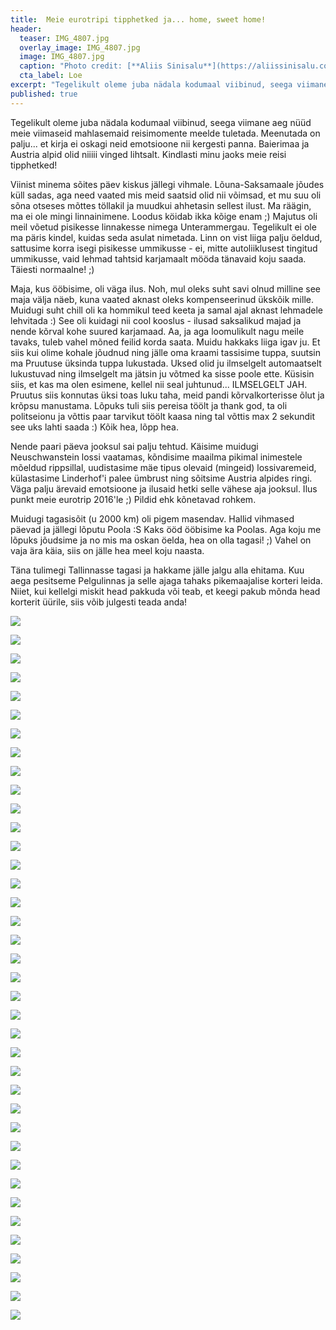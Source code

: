 ```yaml
---
title:  Meie eurotripi tipphetked ja... home, sweet home!
header: 
  teaser: IMG_4807.jpg
  overlay_image: IMG_4807.jpg
  image: IMG_4807.jpg
  caption: "Photo credit: [**Aliis Sinisalu**](https://aliissinisalu.com/)"
  cta_label: Loe
excerpt: "Tegelikult oleme juba nädala kodumaal viibinud, seega viimane aeg nüüd meie viimaseid mahlasemaid reisihetkesid meelde tuletada. Meenutada on palju... et kirja ei oskagi neid emotsioone nii kergesti panna."
published: true
---
```

Tegelikult oleme juba nädala kodumaal viibinud, seega viimane aeg nüüd meie viimaseid mahlasemaid reisimomente meelde tuletada. Meenutada on palju... et kirja ei oskagi neid emotsioone nii kergesti panna. Baierimaa ja Austria alpid olid niiiii vinged lihtsalt. Kindlasti minu jaoks meie reisi tipphetked!

Viinist minema sõites päev kiskus jällegi vihmale. Lõuna-Saksamaale jõudes küll sadas, aga need vaated mis meid saatsid olid nii võimsad, et mu suu oli sõna otseses mõttes töllakil ja muudkui ahhetasin sellest ilust. Ma räägin, ma ei ole mingi linnainimene. Loodus köidab ikka kõige enam ;) Majutus oli meil võetud pisikesse linnakesse nimega Unterammergau. Tegelikult ei ole ma päris kindel, kuidas seda asulat nimetada. Linn on vist liiga palju öeldud, sattusime korra isegi pisikesse ummikusse - ei, mitte autoliiklusest tingitud ummikusse, vaid lehmad tahtsid karjamaalt mööda tänavaid koju saada. Täiesti normaalne! ;) 

Maja, kus ööbisime, oli väga ilus. Noh, mul oleks suht savi olnud milline see maja välja näeb, kuna vaated aknast oleks kompenseerinud ükskõik mille. Muidugi suht chill oli ka hommikul teed keeta ja samal ajal aknast lehmadele lehvitada :) See oli kuidagi nii cool kooslus - ilusad saksalikud majad ja nende kõrval kohe suured karjamaad. Aa, ja aga loomulikult nagu meile tavaks, tuleb vahel mõned feilid korda saata. Muidu hakkaks liiga igav ju. Et siis kui olime kohale jõudnud ning jälle oma kraami tassisime tuppa, suutsin ma Pruutuse üksinda tuppa lukustada. Uksed olid ju ilmselgelt automaatselt lukustuvad ning ilmselgelt ma jätsin ju võtmed ka sisse poole ette. Küsisin siis, et kas ma olen esimene, kellel nii seal juhtunud... ILMSELGELT JAH. Pruutus siis konnutas üksi toas luku taha, meid pandi kõrvalkorterisse õlut ja krõpsu manustama. Lõpuks tuli siis pereisa töölt ja thank god, ta oli politseionu ja võttis paar tarvikut töölt kaasa ning tal võttis max 2 sekundit see uks lahti saada :) Kõik hea, lõpp hea.

Nende paari päeva jooksul sai palju tehtud. Käisime muidugi Neuschwanstein lossi vaatamas, kõndisime maailma pikimal inimestele mõeldud rippsillal, uudistasime mäe tipus olevaid (mingeid) lossivaremeid, külastasime Linderhof'i palee ümbrust ning sõitsime Austria alpides ringi. Väga palju ärevaid emotsioone ja ilusaid hetki selle vähese aja jooksul. Ilus punkt meie eurotrip 2016'le ;) Pildid ehk kõnetavad rohkem.

Muidugi tagasisõit (u 2000 km) oli pigem masendav. Hallid vihmased päevad ja jällegi lõputu Poola :S Kaks ööd ööbisime ka Poolas. Aga koju me lõpuks jõudsime ja no mis ma oskan öelda, hea on olla tagasi! ;) Vahel on vaja ära käia, siis on jälle hea meel koju naasta. 

Täna tulimegi Tallinnasse tagasi ja hakkame jälle jalgu alla ehitama. Kuu aega pesitseme Pelgulinnas ja selle ajaga tahaks pikemaajalise korteri leida. Niiet, kui kellelgi miskit head pakkuda või teab, et keegi pakub mõnda head korterit üürile, siis võib julgesti teada anda!

![]({{site.baseurl}}/images/IMG_4665.jpg)

![]({{site.baseurl}}/images/IMG_4674.jpg)

![]({{site.baseurl}}/images/IMG_4679.jpg)

![]({{site.baseurl}}/images/IMG_4686.jpg)

![]({{site.baseurl}}/images/IMG_4689.jpg)

![]({{site.baseurl}}/images/IMG_4693.jpg)

![]({{site.baseurl}}/images/IMG_4696.jpg)

![]({{site.baseurl}}/images/IMG_4708.jpg)

![]({{site.baseurl}}/images/IMG_4716.jpg)

![]({{site.baseurl}}/images/IMG_4718.jpg)

![]({{site.baseurl}}/images/IMG_4723.jpg)

![]({{site.baseurl}}/images/IMG_4728.jpg)

![]({{site.baseurl}}/images/IMG_4731.jpg)

![]({{site.baseurl}}/images/IMG_4733.jpg)

![]({{site.baseurl}}/images/IMG_4736.jpg)

![]({{site.baseurl}}/images/IMG_4741.jpg)

![]({{site.baseurl}}/images/IMG_4747.jpg)

![]({{site.baseurl}}/images/IMG_4767.jpg)

![]({{site.baseurl}}/images/IMG_4769.jpg)

![]({{site.baseurl}}/images/IMG_4778.jpg)

![]({{site.baseurl}}/images/IMG_4781.jpg)

![]({{site.baseurl}}/images/IMG_4784.jpg)

![]({{site.baseurl}}/images/IMG_4804.jpg)

![]({{site.baseurl}}/images/IMG_4807.jpg)

![]({{site.baseurl}}/images/IMG_4829.jpg)

![]({{site.baseurl}}/images/IMG_4846.jpg)

![]({{site.baseurl}}/images/IMG_4851.jpg)

![]({{site.baseurl}}/images/IMG_4858.jpg)

![]({{site.baseurl}}/images/IMG_4860.jpg)

![]({{site.baseurl}}/images/IMG_20161021_165116.jpg)

![]({{site.baseurl}}/images/IMG_20161022_142433.jpg)

![]({{site.baseurl}}/images/IMG_20161022_142857.jpg)

![]({{site.baseurl}}/images/IMG_20161022_143442.jpg)

![]({{site.baseurl}}/images/IMG_20161022_153327.jpg)

![]({{site.baseurl}}/images/IMG_20161023_121102.jpg)

![]({{site.baseurl}}/images/IMG_20161023_124426.jpg)

![]({{site.baseurl}}/images/IMG_20161023_124432.jpg)

![]({{site.baseurl}}/images/IMG_20161023_132719.jpg)


